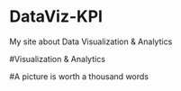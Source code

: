 # DataViz-KPI

My site about Data Visualization & Analytics

#Visualization & Analytics

#A picture is worth a thousand words

